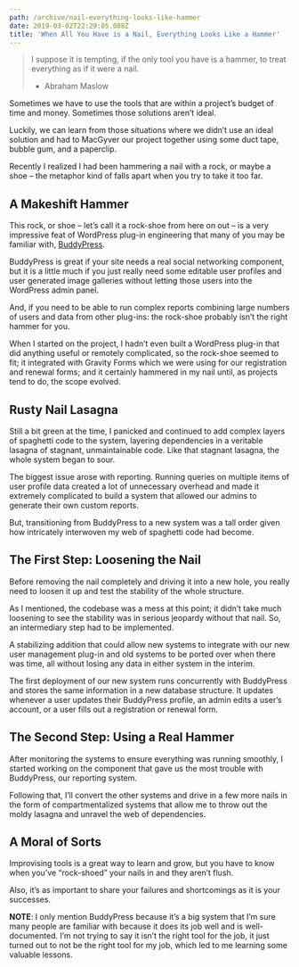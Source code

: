 ```yaml
---
path: /archive/nail-everything-looks-like-hammer
date: 2019-03-02T22:29:05.088Z
title: 'When All You Have is a Nail, Everything Looks Like a Hammer'
---
```


> I suppose it is tempting, if the only tool you have is a hammer, to treat everything as if it were a nail.
> 
> - Abraham Maslow

Sometimes we have to use the tools that are within a project’s budget of time and money. Sometimes those solutions aren’t ideal.

Luckily, we can learn from those situations where we didn’t use an ideal solution and had to MacGyver our project together using some duct tape, bubble gum, and a paperclip.

Recently I realized I had been hammering a nail with a rock, or maybe a shoe – the metaphor kind of falls apart when you try to take it too far.


## A Makeshift Hammer

This rock, or shoe – let’s call it a rock-shoe from here on out – is a very impressive feat of WordPress plug-in engineering that many of you may be familiar with, [BuddyPress](http://buddypress.org/).

BuddyPress is great if your site needs a real social networking component, but it is a little much if you just really need some editable user profiles and user generated image galleries without letting those users into the WordPress admin panel.

And, if you need to be able to run complex reports combining large numbers of users and data from other plug-ins: the rock-shoe probably isn’t the right hammer for you.

When I started on the project, I hadn’t even built a WordPress plug-in that did anything useful or remotely complicated, so the rock-shoe seemed to fit; it integrated with Gravity Forms which we were using for our registration and renewal forms; and it certainly hammered in my nail until, as projects tend to do, the scope evolved.


## Rusty Nail Lasagna

Still a bit green at the time, I panicked and continued to add complex layers of spaghetti code to the system, layering dependencies in a veritable lasagna of stagnant, unmaintainable code. Like that stagnant lasagna, the whole system began to sour.

The biggest issue arose with reporting. Running queries on multiple items of user profile data created a lot of unnecessary overhead and made it extremely complicated to build a system that allowed our admins to generate their own custom reports.

But, transitioning from BuddyPress to a new system was a tall order given how intricately interwoven my web of spaghetti code had become.


## The First Step: Loosening the Nail

Before removing the nail completely and driving it into a new hole, you really need to loosen it up and test the stability of the whole structure.

As I mentioned, the codebase was a mess at this point; it didn’t take much loosening to see the stability was in serious jeopardy without that nail. So, an intermediary step had to be implemented.

A stabilizing addition that could allow new systems to integrate with our new user management plug-in and old systems to be ported over when there was time, all without losing any data in either system in the interim.

The first deployment of our new system runs concurrently with BuddyPress and stores the same information in a new database structure. It updates whenever a user updates their BuddyPress profile, an admin edits a user’s account, or a user fills out a registration or renewal form.


## The Second Step: Using a Real Hammer

After monitoring the systems to ensure everything was running smoothly, I started working on the component that gave us the most trouble with BuddyPress, our reporting system.

Following that, I’ll convert the other systems and drive in a few more nails in the form of compartmentalized systems that allow me to throw out the moldy lasagna and unravel the web of dependencies.


## A Moral of Sorts

Improvising tools is a great way to learn and grow, but you have to know when you’ve “rock-shoed” your nails in and they aren’t flush.

Also, it’s as important to share your failures and shortcomings as it is your successes.

**NOTE**: I only mention BuddyPress because it’s a big system that I’m sure many people are familiar with because it does its job well and is well-documented. I’m not trying to say it isn’t the right tool for the job, it just turned out to not be the right tool for my job, which led to me learning some valuable lessons.



